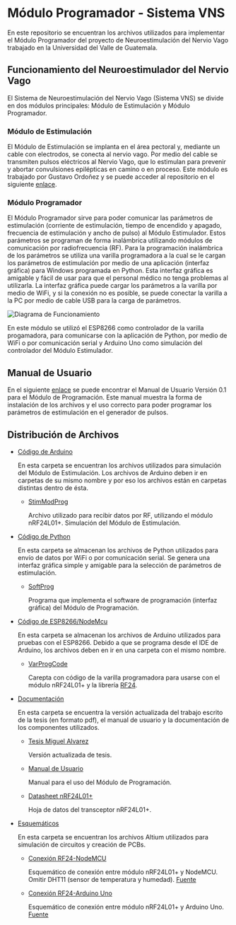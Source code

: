 # Módulo Programador - Sistema VNS

En este repositorio se encuentran los archivos utilizados para implementar el Módulo Programador del proyecto de Neuroestimulación del Nervio Vago trabajado en la Universidad del Valle de Guatemala. 

## Funcionamiento del Neuroestimulador del Nervio Vago
El Sistema de Neuroestimulación del Nervio Vago (Sistema VNS) se divide en dos módulos principales: Módulo de Estimulación y Módulo Programador. 

### Módulo de Estimulación 
El Módulo de Estimulación se implanta en el área pectoral y, mediante un cable con electrodos, se conecta al nervio vago. Por medio del cable se transmiten pulsos eléctricos al Nervio Vago, que lo estimulan para prevenir y abortar convulsiones epilépticas en camino o en proceso. Este módulo es trabajado por Gustavo Ordoñez y se puede acceder al repositorio en el siguiente [enlace](https://github.com/larivera-UVG/Estimulador-Nervio-Vago/tree/master/Estimulador).

### Módulo Programador
El Módulo Programador sirve para poder comunicar las parámetros de estimulación (corriente de estimulación, tiempo de encendido y apagado, frecuencia de estimulación y ancho de pulso) al Módulo Estimulador. Estos parámetros se programan de forma inalámbrica utilizando módulos de comunicación por radiofrecuencia (RF). Para la programación inalámbrica de los parámetros se utiliza una varilla programadora a la cual se le cargan los parámetros de estimulación por medio de una aplicación (interfaz gráfica) para Windows programada en Python. Esta interfaz gráfica es amigable y fácil de usar para que el personal médico no tenga problemas al utilizarla. La interfaz gráfica puede cargar los parámetros a la varilla por medio de WiFi, y si la conexión no es posible, se puede conectar la varilla a la PC por medio de cable USB para la carga de parámetros. 

![Diagrama de Funcionamiento](https://github.com/larivera-UVG/Estimulador-Nervio-Vago/blob/master/Programador/Im%C3%A1genes/Prototipo%20nRF24L.png)

En este módulo se utilizó el ESP8266 como controlador de la varilla progamadora, para comunicarse con la aplicación de Python, por medio de WiFi o por comunicación serial y  Arduino Uno como simulación del controlador del Módulo Estimulador.

## Manual de Usuario 

En el siguiente [enlace](https://github.com/larivera-UVG/Estimulador-Nervio-Vago/tree/master/Programador/Documentación/Manual%20de%20Usuario%20-%20Módulo%20de%20Programación%20V%200.1.pdf) se puede encontrar el Manual de Usuario Versión 0.1 para el Módulo de Programación. Este manual muestra la forma de instalación de los archivos y el uso correcto para poder programar los parámetros de estimulación en el generador de pulsos. 

## Distribución de Archivos
* [Código de Arduino](https://github.com/larivera-UVG/Estimulador-Nervio-Vago/tree/master/Programador/Codigo-Arduino)

  En esta carpeta se encuentran los archivos utilizados para simulación del Módulo de Estimulación. Los archivos de Arduino deben ir en carpetas de su mismo nombre y     por eso los archivos están en carpetas distintas dentro de ésta. 

  * [StimModProg](https://github.com/larivera-UVG/Estimulador-Nervio-Vago/tree/master/Programador/Codigo-Arduino/StimModProg)

      Archivo utilizado para recibir datos por RF, utilizando el módulo nRF24L01+. Simulación del Módulo de Estimulación. 
        
* [Código de Python](https://github.com/larivera-UVG/Estimulador-Nervio-Vago/tree/master/Programador/Codigo-Python.py)

    En esta carpeta se almacenan los archivos de Python utilizados para envío de datos por WiFi o por comunicación serial. Se genera una interfaz gráfica simple y amigable para la selección de parámetros de estimulación. 
    
  * [SoftProg](https://github.com/larivera-UVG/Estimulador-Nervio-Vago/tree/master/Programador/Codigo-Python/SoftProg.py)

      Programa que implementa el software de programación (interfaz gráfica) del Módulo de Programación. 
  
* [Código de ESP8266/NodeMcu](https://github.com/larivera-UVG/Estimulador-Nervio-Vago/tree/master/Programador/Codigo-ESP8266)
  
    En esta carpeta se almacenan los archivos de Arduino utilizados para pruebas con el ESP8266. Debido a que se programa desde el IDE de Arduino, los archivos deben en ir en una carpeta con el mismo nombre.
    
  * [VarProgCode](https://github.com/larivera-UVG/Estimulador-Nervio-Vago/tree/master/Programador/Codigo-ESP8266/VarProgCode)
  
      Carepta con código de la varilla programadora para usarse con el módulo nRF24L01+ y la librería [RF24](http://tmrh20.github.io/RF24/index.html).

* [Documentación](https://github.com/larivera-UVG/Estimulador-Nervio-Vago/tree/master/Programador/Documentación)

    En esta carpeta se encuentra la versión actualizada del trabajo escrito de la tesis (en formato pdf), el manual de usuario y la documentación de los componentes utilizados. 
    
  * [Tesis Miguel Alvarez](https://github.com/larivera-UVG/Estimulador-Nervio-Vago/tree/master/Programador/Documentación/Tesis%20Miguel%20Alvarez.pdf)
      
      Versión actualizada de tesis.     

  * [Manual de Usuario](https://github.com/larivera-UVG/Estimulador-Nervio-Vago/tree/master/Programador/Documentación/Manual%20de%20Usuario%20-%20Módulo%20de%20Programación%20V%200.1.pdf)
      
      Manual para el uso del Módulo de Programación.

  * [Datasheet nRF24L01+](https://github.com/larivera-UVG/Estimulador-Nervio-Vago/tree/master/Programador/Documentación/nRF24L01DataSheet.pdf)
      
      Hoja de datos del transceptor nRF24L01+. 

  
* [Esquemáticos](https://github.com/larivera-UVG/Estimulador-Nervio-Vago/tree/master/Programador/Esquemáticos)

    En esta carpeta se encuentran los archivos Altium utilizados para simulación de circuitos y creación de PCBs.
    
  * [Conexión RF24-NodeMCU](https://github.com/larivera-UVG/Estimulador-Nervio-Vago/blob/master/Programador/Esquem%C3%A1ticos/nRF24NodeMCU.PNG)
  
      Esquemático de conexión entre módulo nRF24L01+ y NodeMCU. Omitir DHT11 (sensor de temperatura y humedad). [Fuente](https://how2electronics.com/esp8266-nrf24l01-gateway-arduino-node/)

  * [Conexión RF24-Arduino Uno](https://github.com/larivera-UVG/Estimulador-Nervio-Vago/blob/master/Programador/Esquem%C3%A1ticos/nRF24Arduino.PNG)
  
      Esquemático de conexión entre módulo nRF24L01+ y Arduino Uno. [Fuente](https://create.arduino.cc/projecthub/muhammad-aqib/nrf24l01-interfacing-with-arduino-wireless-communication-0c13d4)
